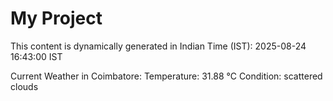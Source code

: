 # My Project

This content is dynamically generated in Indian Time (IST): 2025-08-24 16:43:00 IST


Current Weather in Coimbatore:
Temperature: 31.88 °C
Condition: scattered clouds
